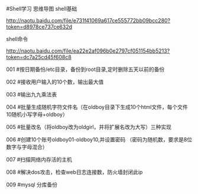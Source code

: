 #Shell学习
思维导图
shell基础

http://naotu.baidu.com/file/e731f41069a617ce555772bb09bcc280?token=d8978ce737ce632d

shell命令

http://naotu.baidu.com/file/ea22e2af096b0e2797cf051154bb5213?token=dc7a25cd45f608c8

001
#按日期备份/etc目录，备份到root目录,定时删除五天以前的备份

002
#接收用户输入的10个数，输出最大值

003
#输出九九乘法表

004
#批量生成随机字符文件名（在oldboy目录下生成10个html文件，每个文件10随机小写字母+oldboy）

005
#批量改名（将oldboy改为oldgirl，并将扩展名改为大写）三种实现

006
#创建10个账号oldboy01-oldboy10,并设置密码 （密码为随机数，要求是8位数字与字母混合）

007
#扫描网络内存活的主机

008
#解决dos攻击，检查web日志连接数，防火墙封闭此ip

009
#mysql 分库备份
